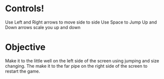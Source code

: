 # Controls!
Use Left and Right arrows to move side to side
Use Space to Jump
Up and Down arrows scale you up and down

# Objective
Make it to the little well on the left side of the screen using jumping and size changing. The make it to the far pipe on the right side of the screen to restart the game.
